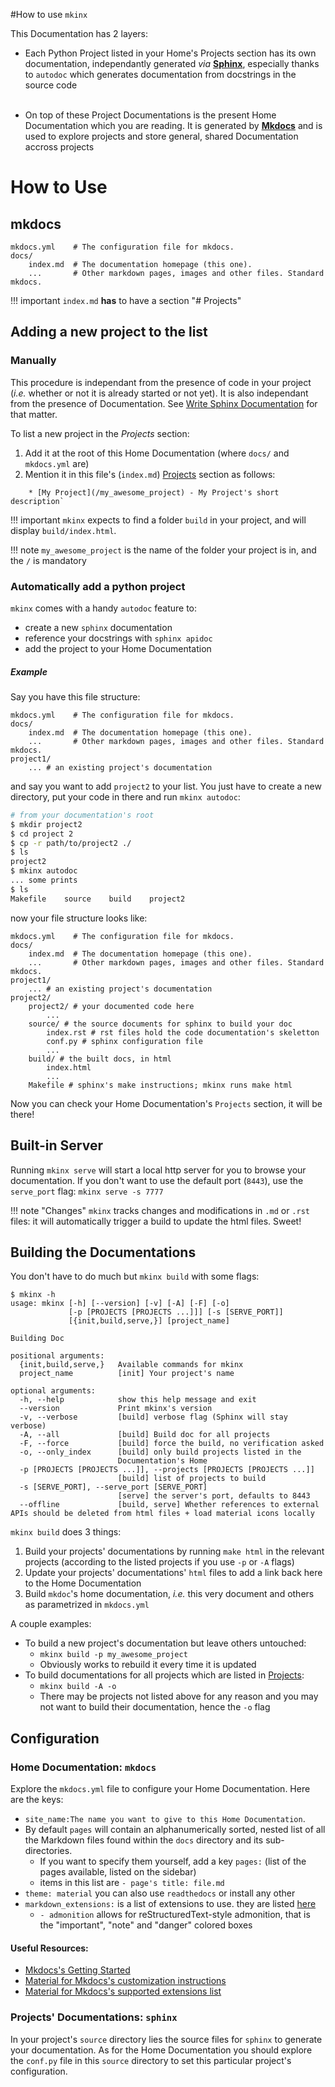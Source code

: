 #How to use `mkinx`


This Documentation has 2 layers:

* Each Python Project listed in your Home's Projects section has its own documentation, independantly generated _via_ [**Sphinx**](http://www.sphinx-doc.org/en/master/), especially thanks to `autodoc` which generates documentation from docstrings in the source code
</br></br>

* On top of these Project Documentations is the present Home Documentation which you are reading. It is generated by [**Mkdocs**](http://www.mkdocs.org) and is used to explore projects and store general, shared Documentation accross projects


# How to Use

## mkdocs

    mkdocs.yml    # The configuration file for mkdocs.
    docs/
        index.md  # The documentation homepage (this one).
        ...       # Other markdown pages, images and other files. Standard mkdocs.

!!! important
    `index.md` **has** to have a section "# Projects"


## Adding a new project to the list

### Manually

This procedure is independant from the presence of code in your project (_i.e._ whether or not it is already started or not yet). It is also independant from the presence of Documentation. See [Write Sphinx Documentation](Writing_Sphinx_Documentation) for that matter. 

To list a new project in the *Projects* section:

1. Add it at the root of this Home Documentation (where `docs/` and `mkdocs.yml` are)
2. Mention it in this file's (`index.md`) [Projects](/#projects) section as follows:
```
    * [My Project](/my_awesome_project) - My Project's short description`
```

!!! important
    `mkinx` expects to find a folder `build` in your project, and will display `build/index.html`.


!!! note 
    `my_awesome_project` is the name of the folder your project is in, and the `/` is mandatory

### Automatically add a python project

`mkinx` comes with a handy `autodoc` feature to:

* create a new `sphinx` documentation
* reference your docstrings with `sphinx apidoc`
* add the project to your Home Documentation

##### Example

Say you have this file structure:

    mkdocs.yml    # The configuration file for mkdocs.
    docs/
        index.md  # The documentation homepage (this one).
        ...       # Other markdown pages, images and other files. Standard mkdocs.
    project1/
        ... # an existing project's documentation

and say you want to add `project2` to your list. You just have to create a new directory, put your code in there and run `mkinx autodoc`:

```bash
# from your documentation's root
$ mkdir project2
$ cd project 2
$ cp -r path/to/project2 ./
$ ls
project2
$ mkinx autodoc
... some prints
$ ls
Makefile    source    build    project2
```
now your file structure looks like:

    mkdocs.yml    # The configuration file for mkdocs.
    docs/
        index.md  # The documentation homepage (this one).
        ...       # Other markdown pages, images and other files. Standard mkdocs.
    project1/
        ... # an existing project's documentation
    project2/
        project2/ # your documented code here
            ...
        source/ # the source documents for sphinx to build your doc
            index.rst # rst files hold the code documentation's skeletton
            conf.py # sphinx configuration file
            ...
        build/ # the built docs, in html
            index.html
            ...
        Makefile # sphinx's make instructions; mkinx runs make html


Now you can check your Home Documentation's `Projects` section, it will be there!

## Built-in Server

Running `mkinx serve` will start a local http server for you to browse your documentation. If you don't want to use the default port (`8443`), use the `serve_port` flag: `mkinx serve -s 7777`

!!! note "Changes"
    `mkinx` tracks changes and modifications in `.md` or `.rst` files: it will automatically trigger a build to update the html files. Sweet!

## Building the Documentations

You don't have to do much but `mkinx build` with some flags:

```
$ mkinx -h
usage: mkinx [-h] [--version] [-v] [-A] [-F] [-o]
             [-p [PROJECTS [PROJECTS ...]]] [-s [SERVE_PORT]]
             [{init,build,serve,}] [project_name]

Building Doc

positional arguments:
  {init,build,serve,}   Available commands for mkinx
  project_name          [init] Your project's name

optional arguments:
  -h, --help            show this help message and exit
  --version             Print mkinx's version
  -v, --verbose         [build] verbose flag (Sphinx will stay verbose)
  -A, --all             [build] Build doc for all projects
  -F, --force           [build] force the build, no verification asked
  -o, --only_index      [build] only build projects listed in the
                        Documentation's Home
  -p [PROJECTS [PROJECTS ...]], --projects [PROJECTS [PROJECTS ...]]
                        [build] list of projects to build
  -s [SERVE_PORT], --serve_port [SERVE_PORT]
                        [serve] the server's port, defaults to 8443
  --offline             [build, serve] Whether references to external APIs should be deleted from html files + load material icons locally
```

`mkinx build` does 3 things:

1. Build your projects' documentations by running `make html` in the relevant projects (according to the listed projects if you use `-p` or `-A` flags)
2. Update your projects' documentations' `html` files to add a link back here to the Home Documentation
3. Build `mkdoc`'s home documentation, _i.e._ this very document and others as parametrized in `mkdocs.yml`

A couple examples:

* To build a new project's documentation but leave others untouched:
    * `mkinx build -p my_awesome_project`
    * Obviously works to rebuild it every time it is updated
* To build documentations for all projects which are listed in [Projects](/#projects):
    * `mkinx build -A -o`
    * There may be projects not listed above for any reason and you may not want to build their documentation, hence the `-o` flag

## Configuration

### Home Documentation: `mkdocs`

Explore the `mkdocs.yml` file to configure your Home Documentation. Here are the keys:

* `site_name:The name you want to give to this Home Documentation`.
* By default `pages` will contain an alphanumerically sorted, nested list of all the Markdown files found within the `docs` directory and its sub-directories.
    * If you want to specify them yourself, add a key `pages:` (list of the pages available, listed on the sidebar)
    * items in this list are `- page's title: file.md`
* `theme: material` you can also use `readthedocs` or install any other
* `markdown_extensions:` is a list of extensions to use. they are listed [here](https://python-markdown.github.io/extensions/#officially-supported-extensions)
    * `- admonition` allows for reStructuredText-style admonition, that is the "important", "note" and "danger" colored boxes

#### Useful Resources:

* [Mkdocs's Getting Started](https://www.mkdocs.org/user-guide/writing-your-docs/)
* [Material for Mkdocs's customization instructions](https://squidfunk.github.io/mkdocs-material/customization/)
* [Material for Mkdocs's supported extensions list](https://squidfunk.github.io/mkdocs-material/extensions/admonition/)


### Projects' Documentations: `sphinx`

In your project's `source` directory lies the source files for `sphinx` to generate your documentation. As for the Home Documentation you should explore the `conf.py` file in this `source` directory to set this particular project's configuration.

